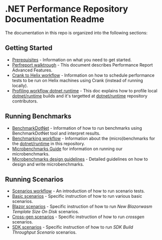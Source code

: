# .NET Performance Repository Documentation Readme

The documentation in this repo is organized into the following sections:

## Getting Started

- [Prerequisites](prerequisites.md) - Information on what you need to get started.
- [Perfreport walktrough](perfreport-walktrough.md) - This document describes Performance Report Advanced Features.
- [Crank to Helix workflow](crank-to-helix-workflow.md) - Information on how to schedule performance tests to be run on Helix machines using Crank (instead of running locally).
- [Profiling workflow dotnet runtime](profiling-workflow-dotnet-runtime.md) - This doc explains how to profile local [dotnet/runtime](https://github.com/dotnet/runtime) builds and it's targetted at [dotnet/runtime](https://github.com/dotnet/runtime) repository contributors.

## Running Benchmarks

- [BenchmarkDotNet](benchmarkdotnet.md) - Information of how to run benchmarks using BenchmarkDotNet tool and interpret results.
- [Benchmarking workflow](benchmarking-workflow-dotnet-runtime.md) - Information about the (micro)benchmarks for the [dotnet/runtime](https://github.com/dotnet/runtime) in this repository.
- [Microbenchmarks Guide](../src/benchmarks/micro/README.md) for information on running our microbenchmarks.
- [Microbenchmarks design guidelines](microbenchmark-design-guidelines.md) - Detailed guidelines on how to design and write microbenchmarks.

## Running Scenarios

- [Scenarios workflow](scenarios-workflow.md) - An introduction of how to run scenario tests.
- [Basic scenarios](basic-scenarios.md) - Specific instruction of how to run various basic scenarios.
- [Blazor scenarios](blazor-scenarios) - Specific instruction of how to run _New Blazorwasm Template Size On Disk_ scenarios.
- [Cross-gen scenarios](crossgen-scenarios.md) - Specific instruction of how to run _crossgen_ scenarios.
- [SDK scenarios](sdk-scenarios.md) - Specific instruction of how to run _SDK Build Throughput Scenario_ scenarios.
